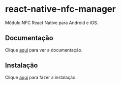 # react-native-nfc-manager

Módulo NFC React Native para Android e iOS.

## Documentação

Clique [aqui](https://github.com/revtel/react-native-nfc-manager) para ver a documentação.

## Instalação

Clique [aqui](https://www.npmjs.com/package/react-native-nfc-manager) para fazer a instalação.
